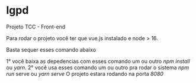 # lgpd
Projeto TCC - Front-end

Para rodar o projeto você ter que vue.js instalado e node > 16.

Basta sequer esses comando abaixo

1° você baixa as depedencias com esses comando um ou outro
*npm install* ou *yarn*.
2° você usa esses comando um ou outro pra rodar o sistema
*npm run* serve ou *yarn serve*
O projeto estara rodando na porta *8080*

